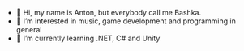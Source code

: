 - 👋 Hi, my name is Anton, but everybody call me Bashka.
- 👀 I’m interested in music, game development and programming in general
- 🌱 I’m currently learning .NET, C# and Unity

<!---
abyss411/abyss411 is a ✨ special ✨ repository because its `README.md` (this file) appears on your GitHub profile.
You can click the Preview link to take a look at your changes.
--->
